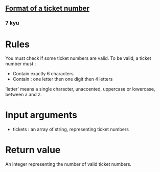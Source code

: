 <h2><a href=https://www.codewars.com/kata/564717d6e94d5d6b21000066/train/javascript target="_blank">Format of a ticket number</a></h2><h3>7 kyu</h3><h1>Rules</h1><p>You must check if some ticket numbers are valid. To be valid, a ticket number must :</p><ul>  <li>Contain exactly 6 characters</li>  <li>Contain : one letter then one digit then 4 letters</li></ul><p>'letter' means a single character, unaccented, uppercase or lowercase, between a and z.</p><h1>Input arguments</h1><ul>  <li>tickets  : an array of string, representing ticket numbers</li></ul><h1>Return value</h1>An integer representing the number of valid ticket numbers.